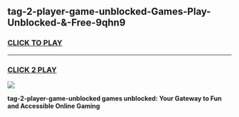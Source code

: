 
## tag-2-player-game-unblocked-Games-Play-Unblocked-&-Free-9qhn9
<h3>
<a href="https://premium76.site?title=tag-2-player-game-unblocked&ref=24A">CLICK TO PLAY</a></h3>
<hr>

<h3>
<a href="https://premium76.site?title=tag-2-player-game-unblocked&ref=24A">CLICK 2 PLAY</a>
  
</h3>

<a href="https://premium76.site?title=tag-2-player-game-unblocked&ref=24A"><img src="https://clearcache.store/games.png"></a>


**tag-2-player-game-unblocked games unblocked: Your Gateway to Fun and Accessible Online Gaming**
